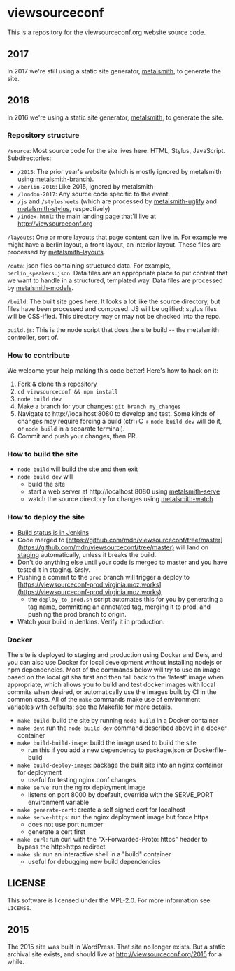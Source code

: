 # viewsourceconf

This is a repository for the viewsourceconf.org website source code.

## 2017

In 2017 we're still using a static site generator, [metalsmith](http://metalsmith.io), to generate the site.

## 2016

In 2016 we're using a static site generator, [metalsmith](http://metalsmith.io), to generate the site.

### Repository structure

`/source`: Most source code for the site lives here: HTML, Stylus, JavaScript. Subdirectories:
  * `/2015`: The prior year's website (which is mostly ignored by metalsmith using [metalsmith-branch](https://github.com/ericgj/metalsmith-branch)).
  * `/berlin-2016`: Like 2015, ignored by metalsmith
  * `/london-2017`: Any source code specific to the event.
  * `/js` and `/stylesheets` (which are processed by [metalsmith-uglify](https://github.com/ksmithut/metalsmith-uglify) and [metalsmith-stylus](https://github.com/esundahl/metalsmith-stylus), respectively)
  * `/index.html`: the main landing page that'll live at http://viewsourceconf.org

`/layouts`: One or more layouts that page content can live in. For example we might have a berlin layout, a front layout, an interior layout. These files are processed by [metalsmith-layouts](https://github.com/superwolff/metalsmith-layouts).

`/data`: json files containing structured data. For example, `berlin_speakers.json`. Data files are an appropriate place to put content that we want to handle in a structured, templated way. Data files are processed by [metalsmith-models](https://github.com/jaichandra/metalsmith-models).

`/build`: The built site goes here. It looks a lot like the source directory, but files have been processed and composed. JS will be uglified; stylus files will be CSS-ified. This directory may or may not be checked into the repo.

`build.js`: This is the node script that does the site build -- the metalsmith controller, sort of.

### How to contribute

We welcome your help making this code better! Here's how to hack on it:

1. Fork & clone this repository
2. `cd viewsourceconf && npm install`
3. `node build dev`
4. Make a branch for your changes: `git branch my_changes`
5. Navigate to http://localhost:8080 to develop and test. Some kinds of changes may require forcing a build (ctrl+C + `node build dev` will do it, or `node build` in a separate terminal).
5. Commit and push your changes, then PR.

### How to build the site

* `node build` will build the site and then exit
* `node build dev` will
  * build the site
  * start a web server at http://localhost:8080 using [metalsmith-serve](https://github.com/mayo/metalsmith-serve)
  * watch the source directory for changes using [metalsmith-watch](https://github.com/FWeinb/metalsmith-watch)

### How to deploy the site

* [Build status is in Jenkins](https://ci.us-west.moz.works/view/viewsourceconf/)
* Code merged to [https://github.com/mdn/viewsourceconf/tree/master](https://github.com/mdn/viewsourceconf/tree/master) will land on [staging](https://viewsourceconf-stage.virginia.moz.works) automatically, unless it breaks the build.
* Don't do anything else until your code is merged to master and you have tested it in staging. Srsly.
* Pushing a commit to the `prod` branch will trigger a deploy to [https://viewsourceconf-prod.virginia.moz.works](https://viewsourceconf-prod.virginia.moz.works)
	* the `deploy_to_prod.sh` script automates this for you by generating a tag name, committing an annotated tag, merging it to prod, and pushing the prod branch to origin.
* Watch your build in Jenkins. Verify it in production.

### Docker

The site is deployed to staging and production using Docker and Deis, and you can also use Docker for local development without installing nodejs or npm dependencies. Most of the commands below will try to use an image based on the local git sha first and then fall back to the 'latest' image when appropriate, which allows you to build and test docker images with local commits when desired, or automatically use the images built by CI in the common case. All of the `make` commands make use of environment variables with defaults; see the Makefile for more details.

* `make build`: build the site by running `node build` in a Docker container
* `make dev`: run the `node build dev` command described above in a docker container
* `make build-build-image`: build the image used to build the site
  * run this if you add a new dependency to package.json or Dockerfile-build
* `make build-deploy-image`: package the built site into an nginx container for deployment
  * useful for testing nginx.conf changes
* `make serve`: run the nginx deployment image
  * listens on port 8000 by doefault, override with the SERVE_PORT environment variable
* `make generate-cert`: create a self signed cert for localhost
* `make serve-https`: run the nginx deployment image but force https
  * does not use port number
  * generate a cert first
* `make curl`: run curl with the "X-Forwarded-Proto: https" header to bypass the http>https redirect
* `make sh`: run an interactive shell in a "build" container
  * useful for debugging new build dependencies


## LICENSE

This software is licensed under the MPL-2.0. For more information see `LICENSE`.

## 2015

The 2015 site was built in WordPress. That site no longer exists. But a static archival site exists, and should live at http://viewsourceconf.org/2015 for a while.
